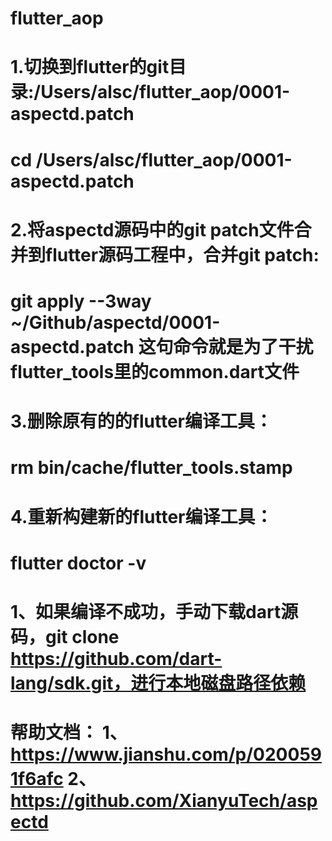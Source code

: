 # flutter_aop


# 1.切换到flutter的git目录:/Users/alsc/flutter_aop/0001-aspectd.patch
# cd /Users/alsc/flutter_aop/0001-aspectd.patch
# 2.将aspectd源码中的git patch文件合并到flutter源码工程中，合并git patch:
# git apply --3way ~/Github/aspectd/0001-aspectd.patch     这句命令就是为了干扰flutter_tools里的common.dart文件
# 3.删除原有的的flutter编译工具：
# rm bin/cache/flutter_tools.stamp
# 4.重新构建新的flutter编译工具：
# flutter doctor -v

# 1、如果编译不成功，手动下载dart源码，git clone https://github.com/dart-lang/sdk.git，进行本地磁盘路径依赖
# 帮助文档： 1、https://www.jianshu.com/p/0200591f6afc    2、https://github.com/XianyuTech/aspectd
